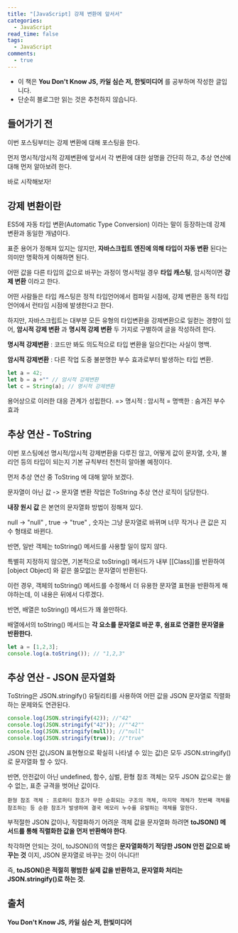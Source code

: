 ```yaml
---
title: "[JavaScript] 강제 변환에 앞서서"
categories:
  - JavaScript
read_time: false
tags:
  - JavaScript
comments:
  - true
---
```


* 이 책은 __You Don't Know JS, 카일 심슨 저, 한빛미디어__ 를 공부하며 작성한 글입니다.
* 단순히 블로그만 읽는 것은 추천하지 않습니다.

## 들어가기 전

이번 포스팅부터는 강제 변환에 대해 포스팅을 한다.

먼저 명시적/암시적 강제변환에 앞서서 각 변환에 대한 설명을 간단히 하고, 추상 연산에 대해 먼저 알아보려 한다.

바로 시작해보자!

## 강제 변환이란

ES5에 자동 타입 변환(Automatic Type Conversion) 이라는 말이 등장하는데 강제 변환과 동일한 개념이다.

표준 용어가 정해져 있지는 않지만, __자바스크립트 엔진에 의해 타입이 자동 변환__ 된다는 의미만 명확하게 이해하면 된다.

어떤 값을 다른 타입의 값으로 바꾸는 과정이 명시적일 경우 __타입 캐스팅__, 암시적이면 __강제 변환__ 이라고 한다.

어떤 사람들은 타입 캐스팅은 정적 타입언어에서 컴파일 시점에, 강제 변환은 동적 타입 언어에서 런타임 시점에 발생한다고 한다.

하지만, 자바스크립트는 대부분 모든 유형의 타입변환을 강제변환으로 일컫는 경향이 있어, __암시적 강제 변환__ 과 __명시적 강제 변환__ 두 가지로 구별하여 글을 작성하려 한다.

__명시적 강제변환__ : 코드만 봐도 의도적으로 타입 변환을 일으킨다는 사실이 명백.

__암시적 강제변환__ : 다른 작업 도중 불분명한 부수 효과로부터 발생하는 타입 변환.

```javascript
let a = 42;
let b = a +"" // 암시적 강제변환
let c = String(a); // 명시적 강제변환
```

용어상으로 이러한 대응 관계가 성립한다. => 명시적 : 암시적 = 명백한 : 숨겨진 부수 효과 

## 추상 연산 - ToString

이번 포스팅에선 명시적/암시적 강제변환을 다루진 않고, 어떻게 값이 문자열, 숫자, 불리언 등의 타입이 되는지 기본 규칙부터 천천히 알아볼 예정이다.

먼저 추상 연산 중 ToString 에 대해 알아 보겠다.

문자열이 아닌 값 -> 문자열 변환 작업은 ToString 추상 연산 로직이 담당한다.

__내장 원시 값__ 은 본연의 문자열화 방법이 정해져 있다. 

null -> "null" , true -> "true" , 숫자는 그냥 문자열로 바뀌며 너무 작거나 큰 값은 지수 형태로 바뀐다.

반면, 일반 객체는 toString() 메서드를 사용할 일이 많지 않다.

특별히 지정하지 않으면, 기본적으로 toString() 메서드가 내부 [[Class]]를 반환하여 [object Object] 와 같은 쓸모없는 문자열이 반환된다.

이런 경우, 객체의 toString() 메서드를 수정해서 더 유용한 문자열 표현을 반환하게 해야하는데, 이 내용은 뒤에서 다루겠다.

반면, 배열은 toString() 메서드가 꽤 쓸만하다.

배열에서의 toString() 메서드는 __각 요소를 문자열로 바꾼 후, 쉼표로 연결한 문자열을 반환한다.__


```javascript
let a = [1,2,3];
console.log(a.toString()); // "1,2,3"
```


## 추상 연산 - JSON 문자열화

ToString은 JSON.stringify() 유틸리티를 사용하여 어떤 값을 JSON 문자열로 직렬화하는 문제와도 연관된다.


```javascript
console.log(JSON.stringify(42)); //"42"
console.log(JSON.stringify("42")); //""42""
console.log(JSON.stringify(null)); //"null"
console.log(JSON.stringify(true)); //"true"
```

JSON 안전 값(JSON 표현형으로 확실히 나타낼 수 있는 값)은 모두 JSON.stringify() 로 문자열화 할 수 있다.

반면, 안전값이 아닌 undefined, 함수, 심벌, 환형 참조 객체는 모두 JSON 값으로는 쓸 수 없는, 표준 규격을 벗어난 값이다.


```
환형 참조 객체 : 프로퍼티 참조가 무한 순회되는 구조의 객체, 마지막 객체가 첫번째 객체를 참조하는 등 순환 참조가 발생하여 결국 메모리 누수를 유발하는 객체를 말한다.
```

부적절한 JSON 값이나, 직렬화하기 어려운 객체 값을 문자열화 하려면 __toJSON() 메서드를 통해 직렬화한 값을 먼저 반환해야 한다__.

착각하면 안되는 것이, toJSON()의 역할은 __문자열화하기 적당한 JSON 안전 값으로 바꾸는 것__ 이지, JSON 문자열로 바꾸는 것이 아니다!!

즉, __toJSON()은 적절히 평범한 실제 값을 반환하고, 문자열화 처리는 JSON.stringify()로 하는 것.__



## 출처

__You Don't Know JS, 카일 심슨 저, 한빛미디어__
